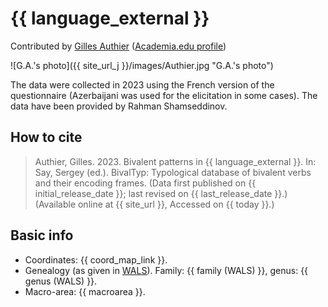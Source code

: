 # {{ language_external }}

Contributed by [Gilles Authier](https://www.ephe.psl.eu/gilles-authier) ([Academia.edu profile](https://ephe.academia.edu/GillesAuthier)) 

![G.A.'s photo]({{ site_url_j }}/images/Authier.jpg "G.A.'s photo")

The data were collected in 2023 using the French version of the questionnaire (Azerbaijani was used for the elicitation in some cases). The data have been provided by Rahman Shamseddinov.

## How to cite

> Authier, Gilles. 2023. Bivalent patterns in {{ language_external }}. In: Say, Sergey (ed.). BivalTyp: Typological database of bivalent verbs and their encoding frames. (Data first published on {{ initial_release_date }}; last revised on {{ last_release_date }}.) (Available online at {{ site_url }}, Accessed on {{ today }}.)

## Basic info

- Coordinates: {{ coord_map_link }}.
- Genealogy (as given in [WALS](https://wals.info/)). Family: {{ family (WALS) }}, genus: {{ genus (WALS) }}.
- Macro-area: {{ macroarea }}.

